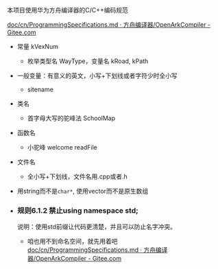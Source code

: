 本项目使用华为方舟编译器的C/C++编码规范

[doc/cn/ProgrammingSpecifications.md · 方舟编译器/OpenArkCompiler - Gitee.com](https://gitee.com/openarkcompiler/OpenArkCompiler/blob/master/doc/cn/ProgrammingSpecifications.md)

* 常量 kVexNum

  * 枚举类型名 WayType，变量名 kRoad, kPath

* 一般变量：有意义的英文，小写+下划线或者字符少时全小写

  * sitename

* 类名

  * 首字母大写的驼峰法 SchoolMap

* 函数名

  * 小驼峰 welcome readFile

* 文件名

  * 全小写+下划线，文件名用.cpp或者.h

* 用string而不是`char*`, 使用vector而不是原生数组

* ### 规则6.1.2 禁止using namespace std;

  说明：使用std前缀让代码更清楚，并且可以防止名字冲突。

  * 咱也用不到命名空间，就先用着吧 [doc/cn/ProgrammingSpecifications.md · 方舟编译器/OpenArkCompiler - Gitee.com](https://gitee.com/openarkcompiler/OpenArkCompiler/blob/master/doc/cn/ProgrammingSpecifications.md#规则612-禁止using-namespace-std)


